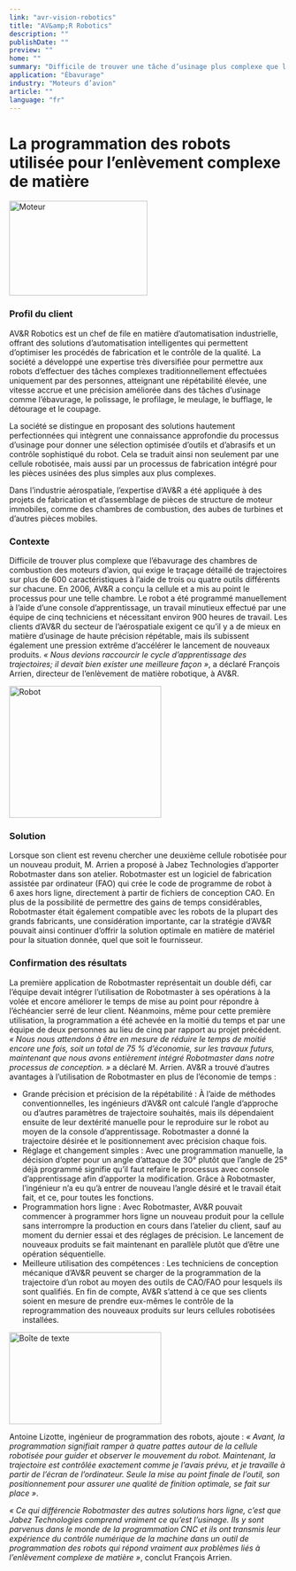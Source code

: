 ```yaml
---
link: "avr-vision-robotics"
title: "AV&amp;R Robotics"
description: ""
publishDate: ""
preview: ""
home: ""
summary: "Difficile de trouver une tâche d’usinage plus complexe que l’ébavurage des chambres de combustion des moteurs d’avion, qui exige le traçage détaillé de trajectoires sur plus de 600 caractéristiques à l’aide de trois ou quatre outils différents sur chacune. AV&amp;R a développé une expertise très diversifiée pour permettre aux robots d’effectuer des tâches complexes comme celle-ci, atteignant une répétabilité élevée, une vitesse accrue et une précision améliorée. Mais la programmation manuelle des robots est un travail laborieux. Les fabricants du secteur de l’aérospatiale subissent une pression extrême d’accélérer le lancement de nouveaux produits. « Nous devions raccourcir le cycle d’apprentissage des trajectoires; il devait bien exister une meilleure façon. »"
application: "Ébavurage"
industry: "Moteurs d’avion"
article: ""
language: "fr"
---
```

# La programmation des robots utilisée pour l’enlèvement complexe de matière

<img width="250" height="171" src="/assets/images/success/Complex%20Material%20Removal_files/image001.jpg" class="alignLeft" alt="Moteur" />

### Profil du client

AV&amp;R Robotics est un chef de file en matière d’automatisation industrielle, offrant des solutions d’automatisation intelligentes qui permettent d’optimiser les procédés de fabrication et le contrôle de la qualité. La société a développé une expertise très diversifiée pour permettre aux robots d’effectuer des tâches complexes traditionnellement effectuées uniquement par des personnes, atteignant une répétabilité élevée, une vitesse accrue et une précision améliorée dans des tâches d’usinage comme l’ébavurage, le polissage, le profilage, le meulage, le bufflage, le détourage et le coupage.

La société se distingue en proposant des solutions hautement perfectionnées qui intègrent une connaissance approfondie du processus d’usinage pour donner une sélection optimisée d’outils et d’abrasifs et un contrôle sophistiqué du robot. Cela se traduit ainsi non seulement par une cellule robotisée, mais aussi par un processus de fabrication intégré pour les pièces usinées des plus simples aux plus complexes.

Dans l’industrie aérospatiale, l’expertise d’AV&amp;R a été appliquée à des projets de fabrication et d’assemblage de pièces de structure de moteur immobiles, comme des chambres de combustion, des aubes de turbines et d’autres pièces mobiles.

### Contexte

Difficile de trouver plus complexe que l’ébavurage des chambres de combustion des moteurs d’avion, qui exige le traçage détaillé de trajectoires sur plus de 600 caractéristiques à l’aide de trois ou quatre outils différents sur chacune. En 2006, AV&amp;R a conçu la cellule et a mis au point le processus pour une telle chambre. Le robot a été programmé manuellement à l’aide d’une console d’apprentissage, un travail minutieux effectué par une équipe de cinq techniciens et nécessitant environ 900 heures de travail. Les clients d’AV&amp;R du secteur de l’aérospatiale exigent ce qu’il y a de mieux en matière d’usinage de haute précision répétable, mais ils subissent également une pression extrême d’accélérer le lancement de nouveaux produits. *« Nous devions raccourcir le cycle d’apprentissage des trajectoires; il devait bien exister une meilleure façon »*, a déclaré François Arrien, directeur de l’enlèvement de matière robotique, à AV&amp;R.

<img width="275" height="238" src="/assets/images/success/Complex%20Material%20Removal_files/image002.jpg" class="alignLeft" alt="Robot" />

### Solution

Lorsque son client est revenu chercher une deuxième cellule robotisée pour un nouveau produit, M. Arrien a proposé à Jabez Technologies d’apporter Robotmaster dans son atelier. Robotmaster est un logiciel de fabrication assistée par ordinateur (FAO) qui crée le code de programme de robot à 6 axes hors ligne, directement à partir de fichiers de conception CAO. En plus de la possibilité de permettre des gains de temps considérables, Robotmaster était également compatible avec les robots de la plupart des grands fabricants, une considération importante, car la stratégie d’AV&amp;R pouvait ainsi continuer d’offrir la solution optimale en matière de matériel pour la situation donnée, quel que soit le fournisseur.

### Confirmation des résultats

La première application de Robotmaster représentait un double défi, car l’équipe devait intégrer l’utilisation de Robotmaster à ses opérations à la volée et encore améliorer le temps de mise au point pour répondre à l’échéancier serré de leur client. Néanmoins, même pour cette première utilisation, la programmation a été achevée en la moitié du temps et par une équipe de deux personnes au lieu de cinq par rapport au projet précédent. *« Nous nous attendons à être en mesure de réduire le temps de moitié encore une fois, soit un total de 75 % d’économie, sur les travaux futurs, maintenant que nous avons entièrement intégré Robotmaster dans notre processus de conception. »* a déclaré M. Arrien. AV&amp;R a trouvé d’autres avantages à l’utilisation de Robotmaster en plus de l’économie de temps :

* Grande précision et précision de la répétabilité : À l’aide de méthodes conventionnelles, les ingénieurs d’AV&amp;R ont calculé l’angle d’approche ou d’autres paramètres de trajectoire souhaités, mais ils dépendaient ensuite de leur dextérité manuelle pour le reproduire sur le robot au moyen de la console d’apprentissage. Robotmaster a donné la trajectoire désirée et le positionnement avec précision chaque fois.
* Réglage et changement simples : Avec une programmation manuelle, la décision d’opter pour un angle d’attaque de 30° plutôt que l’angle de 25° déjà programmé signifie qu’il faut refaire le processus avec console d’apprentissage afin d’apporter la modification. Grâce à Robotmaster, l’ingénieur n’a eu qu’à entrer de nouveau l’angle désiré et le travail était fait, et ce, pour toutes les fonctions.
* Programmation hors ligne : Avec Robotmaster, AV&amp;R pouvait commencer à programmer hors ligne un nouveau produit pour la cellule sans interrompre la production en cours dans l’atelier du client, sauf au moment du dernier essai et des réglages de précision. Le lancement de nouveaux produits se fait maintenant en parallèle plutôt que d’être une opération séquentielle.
* Meilleure utilisation des compétences : Les techniciens de conception mécanique d’AV&amp;R peuvent se charger de la programmation de la trajectoire d’un robot au moyen des outils de CAO/FAO pour lesquels ils sont qualifiés. En fin de compte, AV&amp;R s’attend à ce que ses clients soient en mesure de prendre eux-mêmes le contrôle de la reprogrammation des nouveaux produits sur leurs cellules robotisées installées.

<img width="275" height="166" src="/assets/images/success/Complex%20Material%20Removal_files/image003.jpg" alt="Boîte de texte" class="alignLeft" />

Antoine Lizotte, ingénieur de programmation des robots, ajoute : *« Avant, la programmation signifiait ramper à quatre pattes autour de la cellule robotisée pour guider et observer le mouvement du robot. Maintenant, la trajectoire est contrôlée exactement comme je l’avais prévu, et je travaille à partir de l’écran de l’ordinateur. Seule la mise au point finale de l’outil, son positionnement pour assurer une qualité de finition optimale, se fait sur place »*.

*« Ce qui différencie Robotmaster des autres solutions hors ligne, c’est que Jabez Technologies comprend vraiment ce qu’est l’usinage. Ils y sont parvenus dans le monde de la programmation CNC et ils ont transmis leur expérience du contrôle numérique de la machine dans un outil de programmation des robots qui répond vraiment aux problèmes liés à l’enlèvement complexe de matière »*, conclut François Arrien.